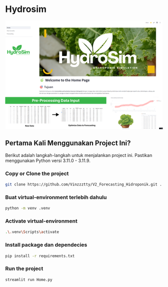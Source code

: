 # Hydrosim

<img alt="thumbnail" src="./assets/thumbnail.png">

## Pertama Kali Menggunakan Project Ini?

Berikut adalah langkah-langkah untuk menjalankan project ini. Pastikan menggunakan Python versi 3.11.0 - 3.11.9.

### Copy or Clone the project

```bash
git clone https://github.com/Vinzzztty/V2_Forecasting_Hidroponik.git .
```

### Buat virtual-environment terlebih dahulu

```bash
python -m venv .venv
```

### Activate virtual-environment

```bash
.\.venv\Scripts\activate
```

### Install package dan dependecies

```bash
pip install -r requirements.txt
```

### Run the project

```bash
streamlit run Home.py
```
